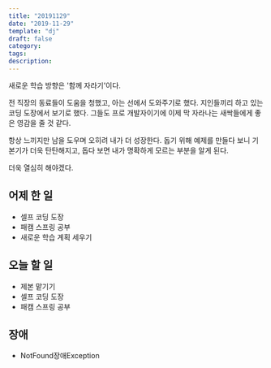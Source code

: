 ```yaml
---
title: "20191129"
date: "2019-11-29"
template: "dj"
draft: false
category: 
tags:
description:
---
```


새로운 학습 방향은 '함께 자라기'이다.

전 직장의 동료들이 도움을 청했고,
아는 선에서 도와주기로 했다.
지인들끼리 하고 있는 코딩 도장에서 보기로 했다.
그들도 프로 개발자이기에 이제 막 자라나는 새싹들에게
좋은 영감을 줄 것 같다.

항상 느끼지만 남을 도우며 오히려 내가 더 성장한다.
돕기 위해 예제를 만들다 보니 기본기가 더욱 탄탄해지고,
돕다 보면 내가 명확하게 모르는 부분을 알게 된다.

더욱 열심히 해야겠다.

## 어제 한 일

* 셀프 코딩 도장
* 패캠 스프링 공부
* 새로운 학습 계획 세우기

## 오늘 할 일

* 제본 맡기기
* 셀프 코딩 도장
* 패캠 스프링 공부

## 장애

* NotFound장애Exception
